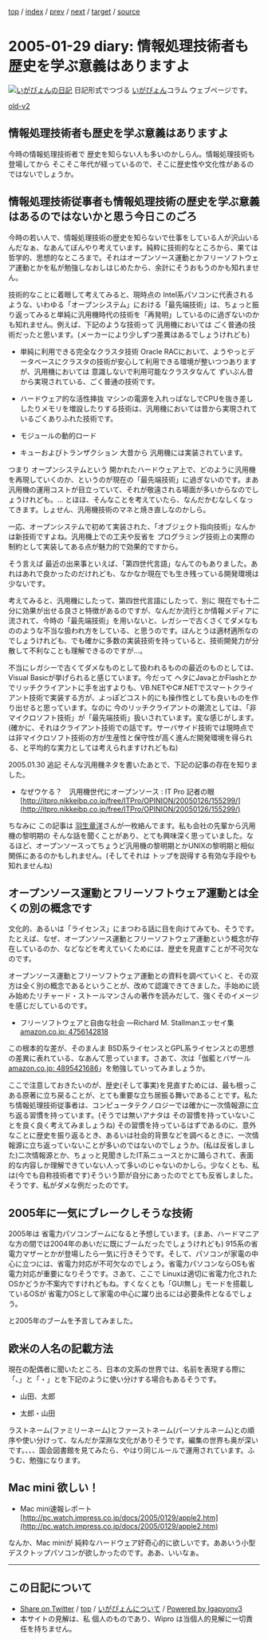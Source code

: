[top](../index.html) 
 / [index](index.html) 
 / [prev](ig050128.html) 
 / [next](ig050131.html) 
 / [target](http://www.igapyon.jp/igapyon/diary/2005/ig050129.html) 
 / [source](https://github.com/igapyon/diary/blob/master/2005/ig050129.src.md) 

2005-01-29 diary: 情報処理技術者も歴史を学ぶ意義はありますよ
=====================================================================================================
[![いがぴょんの日記](http://www.igapyon.jp/igapyon/diary/images/iga200306s.jpg "いがぴょん")](http://www.igapyon.jp/igapyon/diary/memo/memoigapyon.html) 日記形式でつづる [いがぴょん](http://www.igapyon.jp/igapyon/diary/memo/memoigapyon.html)コラム ウェブページです。

[old-v2](ig050129-orig.html)

## 情報処理技術者も歴史を学ぶ意義はありますよ

今時の情報処理技術者で 歴史を知らない人も多いのかしらん。情報処理技術も 登場してから そこそこ年代が経っているので、そこに歴史性や文化性があるのではないでしょうか。


## 情報処理技術従事者も情報処理技術の歴史を学ぶ意義はあるのではないかと思う今日このごろ

今時の若い人で、情報処理技術の歴史を知らないで仕事をしている人が沢山いるんだなぁ、なあんてぼんやり考えています。純粋に技術的なところから、果ては哲学的、思想的なところまで。それはオープンソース運動とかフリーソフトウェア運動とかを私が勉強しなおしはじめたから、余計にそうおもうのかも知れません。

技術的なことに着眼して考えてみると、現時点の Intel系パソコンに代表されるような、いわゆる「オープンシステム」における「最先端技術」は、ちょっと振り返ってみると単純に汎用機時代の技術を「再発明」しているのに過ぎないのかも知れません。例えば、下記のような技術って 汎用機においては ごく普通の技術だったと思います。(メーカーにより少しずつ差異はあるでしょうけれども)

* 単純に利用できる完全なクラスタ技術
  Oracle RACにおいて、ようやっとデータベースにクラスタの技術が安心して利用できる環境が整いつつありますが、汎用機においては 意識しないで利用可能なクラスタなんて
  ずいぶん昔から実現されている、ごく普通の技術です。
  
* ハードウェア的な活性挿抜
  マシンの電源を入れっぱなしでCPUを抜き差ししたりメモリを増設したりする技術は、汎用機においては昔から実現されているごくありふれた技術です。
  
* モジュールの動的ロード
  
* キューおよびトランザクション
  大昔から 汎用機には実装されています。

つまり オープンシステムという 開かれたハードウェア上で、どのように汎用機を再現していくのか、というのが現在の「最先端技術」に過ぎないのです。まあ汎用機の運用コストが目立っていて、それが敬遠される場面が多いからなのでしょうけれども。… とほほ、そんなことを考えていたら、なんだかむなしくなってきます。しょせん、汎用機技術のマネと焼き直しなのかしら。

一応、オープンシステムで初めて実装された、「オブジェクト指向技術」なんかは新技術ですよね。汎用機上での工夫や反省を プログラミング技術上の実際の制約として実装してある点が魅力的で効果的ですから。

そう言えば 最近の出来事といえば、「第四世代言語」なんてのもありました。あれはあれで良かったのだけれども、なかなか現在でも生き残っている開発環境は少ないです。

考えてみると、汎用機にしたって、第四世代言語にしたって、別に 現在でも十二分に効果が出せる良さと特徴があるのですが、なんだか流行とか情報メディアに流されて、今時の「最先端技術」を用いないと、レガシーで古くさくてダメなもののような不当な扱われ方をしている、と思うのです。ほんとうは適材適所なのでしょうけれども、でも確かに多数の実装技術を持っていると、技術開発力が分散して不利なことも理解できるのですが…。

不当にレガシーで古くてダメなものとして扱われるものの最近のものとしては、Visual Basicが挙げられると感じています。今だって ヘタにJavaとかFlashとかでリッチクライアントに手を出すよりも、VB.NETやC#.NETでスマートクライアント技術で実装する方が、よっぽどコスト的にも操作性としても良いものを作り出せると思っています。なのに 今のリッチクライアントの潮流としては、「非マイクロソフト技術」が「最先端技術」扱いされています。変な感じがします。(確かに、それはクライアント技術での話です。サーバサイド技術では現時点では非マイクロソフト技術の方が生産性と保守性が高く進んだ開発環境を得られる、と平均的な実力としては考えられますけれどもね)

2005.01.30 追記 そんな汎用機ネタを書いたあとで、下記の記事の存在を知りました。

* なぜウケる？　汎用機世代にオープンソース : IT Pro 記者の眼
  [http://itpro.nikkeibp.co.jp/free/ITPro/OPINION/20050126/155299/](http://itpro.nikkeibp.co.jp/free/ITPro/OPINION/20050126/155299/)

ちなみに この記事は [羽生章洋](http://d.hatena.ne.jp/habuakihiro/)さんが一枚絡んでます。私も会社の先輩から汎用機の黎明期の そんな話を聞くことがあり、とても興味深く思っていました。なるほど、オープンソースってちょうど汎用機の黎明期とかUNIXの黎明期と相似関係にあるのかもしれません。(そしてそれは トップを説得する有効な手段やも知れませんね)

## オープンソース運動とフリーソフトウェア運動とは全くの別の概念です

文化的、あるいは「ライセンス」にまつわる話に目を向けてみても、そうです。たとえば、なぜ、オープンソース運動とフリーソフトウェア運動という概念が存在しているのか、などなどを考えていくためには、歴史を見直すことが不可欠なのです。

オープンソース運動とフリーソフトウェア運動との資料を調べていくと、その双方は全く別の概念であるということが、改めて認識できてきました。手始めに読み始めたリチャード・ストールマンさんの著作を読みだして、強くそのイメージを感じだしているのです。

* フリーソフトウェアと自由な社会 ―Richard M. Stallmanエッセイ集 [amazon.co.jp: 4756142818](http://www.amazon.co.jp/exec/obidos/ASIN/4756142818/igapyondiary-22)

この根本的な差が、そのまんま BSD系ライセンスとGPL系ライセンスとの思想の差異に表れている、なあんて思っています。さあて、次は「伽藍とバザール[amazon.co.jp: 4895421686](http://www.amazon.co.jp/exec/obidos/ASIN/4895421686/igapyondiary-22)」を勉強していってみましょうか。

ここで注意しておきたいのが、歴史(そして事実)を見直すためには、最も根っこある原著に立ち戻ることが、とても重要な立ち居振る舞いであることです。私たち情報処理技術従事者は、コンピュータテクノロジーでは確かに一次情報源に立ち返る習慣を持っています。(そうでは無いアナタは その習慣を持っていないことを良く良く考えてみましょうね) その習慣を持っているはずであるのに、意外なことに歴史を振り返るとき、あるいは社会的背景などを調べるときに、一次情報源に立ち返っていないことが多いのではないのでしょうか。(私は反省しました)二次情報源とか、ちょっと見聞きしたIT系ニュースとかに踊らされて、表面的な内容しか理解できていない人って多いのじゃないのかしら。少なくとも、私は(今でも自称技術者です)そういう節が自分にあったのでとても反省しました。そうです、私がダメな例だったのです。

## 2005年に一気にブレークしそうな技術

2005年は 省電力パソコンブームになると予想しています。(まあ、ハードマニアな方の間では2004年のあいだに既にブームだったでしょうけれども)
915系の省電力マザーとかが登場したら一気に行きそうです。そして、パソコンが家電の中心に立つには、省電力対応が不可欠なのでしょう。省電力パソコンならOSも省電力対応が重要になりそうです。さあて、ここで
Linuxは適切に省電力化されたOSかどうか不案内ですけれどもね。すくなくとも「GUI無し」モードを搭載しているOSが 省電力OSとして家電の中心に躍り出るには必要条件となるでしょう。

と2005年のブームを予言してみました。

## 欧米の人名の記載方法

現在の配偶者に聞いたところ、日本の文系の世界では、名前を表現する際に 「、」と「・」とを下記のように使い分けする場合もあるそうです。

* 山田、太郎
  
* 太郎・山田

ラストネーム(ファミリーネーム)とファーストネーム(パーソナルネーム)との順序や使い分けって、なんだか深淵な文化がありそうです。編集の世界も奥が深いです。、、、国会図書館を見てみたら、やはり同じルールで運用されています。ふうむ、勉強になります。

## Mac mini 欲しい！

* Mac mini速報レポート
  [http://pc.watch.impress.co.jp/docs/2005/0129/apple2.htm](http://pc.watch.impress.co.jp/docs/2005/0129/apple2.htm)

なんか、Mac miniが 純粋なハードウェア好奇心的に欲しいです。ああいう小型デスクトップパソコンが欲しかったのです。ああ、いいなぁ。


----------------------------------------------------------------------------------------------------

## この日記について

* [Share on Twitter](https://twitter.com/intent/tweet?hashtags=igapyon%2Cdiary%2C%E3%81%84%E3%81%8C%E3%81%B4%E3%82%87%E3%82%93&text=%E6%83%85%E5%A0%B1%E5%87%A6%E7%90%86%E6%8A%80%E8%A1%93%E8%80%85%E3%82%82%E6%AD%B4%E5%8F%B2%E3%82%92%E5%AD%A6%E3%81%B6%E6%84%8F%E7%BE%A9%E3%81%AF%E3%81%82%E3%82%8A%E3%81%BE%E3%81%99%E3%82%88&url=http%3A%2F%2Fwww.igapyon.jp%2Figapyon%2Fdiary%2F2005%2Fig050129.html) / [top](../index.html) / [いがぴょんについて](http://www.igapyon.jp/igapyon/diary/memo/memoigapyon.html) / [Powered by Igapyonv3](https://github.com/igapyon/igapyonv3)
* 本サイトの見解は、私 個人のものであり、Wipro は当個人的見解に一切責任を持ちません。 
